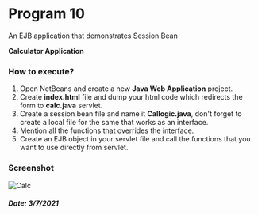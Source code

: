 # Program 10

An EJB application that demonstrates Session Bean

**Calculator Application**

### How to execute?

1. Open NetBeans and create a new **Java Web Application** project.
2. Create **index.html** file and dump your html code which redirects the form to **calc.java** servlet.
3. Create a session bean file and name it **Callogic.java**, don't forget to create a local file for the same that works as an interface.
4. Mention all the functions that overrides the interface. 
5. Create an EJB object in your servlet file and call the functions that you want to use directly from servlet. 

### Screenshot

![Calc](images/10.1.gif)

##### Date: 3/7/2021